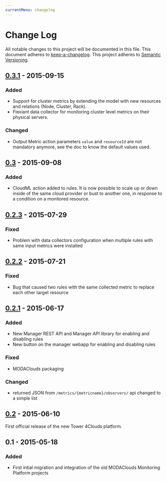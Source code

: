 ```yaml
---
currentMenu: changelog
---
```


# Change Log
All notable changes to this project will be documented in this file.
This document adheres to [keep-a-changelog].
This project adheres to [Semantic Versioning](http://semver.org/).

## [0.3.1] - 2015-09-15
### Added
- Support for cluster metrics by extending the model with new resources and relations (Node, Cluster, Rack).
- Flexiant data collector for monitoring cluster level metrics on their physical servers.

### Changed
- Output Metric action parameters `value` and `resourceId` are not mandatory anymore, see the doc to know the default values used.

## [0.3] - 2015-09-08
### Added
- CloudML action added to rules. It is now possible to scale up or down inside of the same cloud provider or bust to another one, in response to a condition on a monitored resource.

## [0.2.3] - 2015-07-29
### Fixed
- Problem with data collectors configuration when multiple rules with same input metrics were installed

## [0.2.2] - 2015-07-21
### Fixed
- Bug that caused two rules with the same collected metric to replace each other target resource

## [0.2.1] - 2015-06-17
### Added
- New Manager REST API and Manager API library for enabling and disabling rules
- New button on the manager webapp for enabling and disabling rules

### Fixed
- MODAClouds packaging

### Changed
- returned JSON from `/metrics/{metricname}/observers/` api changed to a simple list

## [0.2] - 2015-06-10
First official release of the new Tower 4Clouds platform.

## 0.1 - 2015-05-18
### Added
- First intial migration and integration of the old MODAClouds Monitoring Platform projects

[keep-a-changelog]: https://github.com/olivierlacan/keep-a-changelog
[0.3.1]: https://github.com/deib-polimi/tower4clouds/compare/v0.3...v0.3.1
[0.3]: https://github.com/deib-polimi/tower4clouds/compare/v0.2.3...v0.3
[0.2.3]: https://github.com/deib-polimi/tower4clouds/compare/v0.2.2...v0.2.3
[0.2.2]: https://github.com/deib-polimi/tower4clouds/compare/v0.2.1...v0.2.2
[0.2.1]: https://github.com/deib-polimi/tower4clouds/compare/v0.2...v0.2.1
[0.2]: https://github.com/deib-polimi/tower4clouds/compare/v0.1...v0.2
